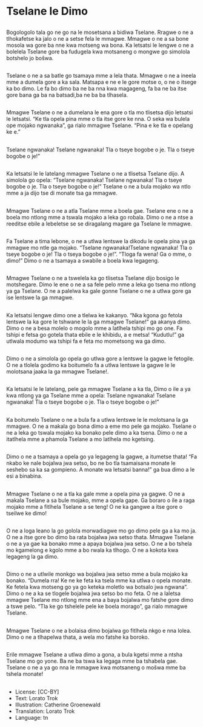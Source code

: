# Tselane le Dimo

##
Bogologolo tala go ne go na le
mosetsana a bidiwa Tselane.
Rragwe o ne a tlhokafetse ka jalo o
ne a setse fela le mmagwe.
Mmagwe o ne a sa bone mosola wa
gore ba nne kwa motseng wa bona.
Ka letsatsi le lengwe o ne a bolelela
Tselane gore ba fudugela kwa
motsaneng o mongwe go simolola
botshelo jo bošwa.

##
Tselane o ne a sa batle go tsamaya
mme a lela thata. Mmagwe o ne a
ineela mme a dumela gore a ka
sala. Matsapa e ne e le gore motse
o, o ne o itsege ka bo dimo.
Le fa bo dimo ba ne ba nna kwa
magageng, fa ba ne ba itse gore
bana ga ba na batsadi,ba ne ba ba
tlhasela.

##
Mmagwe Tselane o ne a dumelana
le ena gore o tla mo tlisetsa dijo
letsatsi le letsatsi.
“Ke tla opela pina mme o tla itse
gore ke nna. O seka wa bulela ope
mojako ngwanaka”, ga rialo
mmagwe Tselane.
“Pina e ke tla e opelang ke e.”

##
Tselane ngwanaka!
Tselane ngwanaka!
Tla o tseye bogobe o je.
Tla o tseye bogobe o je!”

##
Ka letsatsi le le latelang mmagwe
Tselane o ne a tlisetsa Tselane dijo.
A simolola go opela:
“Tselane ngwanaka! Tselane
ngwanaka! Tla o tseye bogobe o je.
Tla o tseye bogobe o je!”
Tselane o ne a bula mojako wa ntlo
mme a ja dijo tse di monate tsa ga
mmagwe.

##
Mmagwe Tselane o ne a atla Tselane
mme a boela gae. Tselane ene o ne
a boela mo ntlong mme a tswala
mojako a leka go robala.
Dimo o ne a ntse a reeditse ebile a
lebeletse se se diragalang magare
ga Tselane le mmagwe.

##
Fa Tselane a tima lebone, o ne a
utlwa lentswe la dikodu le opela
pina ya ga mmagwe mo ntle ga
mojako.
“Tselane ngwanaka!Tselane
ngwanaka! Tla o tseye bogobe o je!
Tla o tseya bogobe o je!”. “Tloga fa
wena! Ga o mme, o dimo!”
Dimo o ne a tsamaya a swabile a
boela kwa legageng.

##
Mmagwe Tselane o ne a tswelela ka
go tlisetsa Tselane dijo bosigo le
motshegare.
Dimo le ene o ne a sa fele pelo
mme a leka go tsena mo ntlong ya
ga Tselane. O ne a palelwa ka gale
gonne Tselane o ne a utlwa gore ga
ise lentswe la ga mmagwe.

##
Ka letsatsi lengwe dimo one a
tlelwa ke kakanyo. “Nka kgona go
fetola lentswe la ka gore le tshwane
le la ga mmagwe Tselane!” ga
akanya dimo.
Dimo o ne a besa molelo o mogolo
mme a latlhela tshipi mo go one. Fa
tshipi e fetsa go gotela thata ebile e
le khibidu, a e metsa!
“Kudutlu!” ga utlwala modumo wa
tshipi fa e feta mo mometsong wa
ga dimo.

##
Dimo o ne a simolola go opela go
utlwa gore a lentswe la gagwe le
fetogile.
O ne a tlolela godimo ka boitumelo
fa a utlwa lentswe la gagwe le le
molotsana jaaka la ga mmagwe
Tselane!.

##
Ka letsatsi le le latelang, pele ga mmagwe Tselane a ka tla, Dimo o
ile a ya kwa ntlong ya ga Tselane mme a opela:
Tselane ngwanaka!
Tselane ngwanaka!
Tla o tseye bogobe o je.
Tla o tseye bogobe o je!”

##
Ka boitumelo Tselane o ne a bula fa
a utlwa lentswe le le molotsana la
ga mmagwe. O ne a makala go
bona dimo a eme mo pele ga
mojako. Tselane o ne a leka go
tswala mojako ka bonako pele dimo
a ka tsena. Dimo o ne a itatlhela
mme a phamola Tselane a mo
latlhela mo kgetsing.

##
Dimo o ne a tsamaya a opela go ya
legageng la gagwe, a itumetse
thata!
“Fa nkabo ke nale bojalwa jwa
setso, bo ne bo tla tsamaisana
monate le seshebo sa ka sa
gompieno. A monate wa letsatsi
banna!” ga bua dimo a le esi a binabina.

##
Mmagwe Tselane o ne a tla ka gale
mme a opela pina ya gagwe. O ne a
makala Tselane a sa bule mojako,
mme a opela gape. Ga boraro o ile
a raga mojako mme a fitlhela
Tselane a se teng! O ne ka gangwe
a itse gore o tseilwe ke dimo!

##
O ne a loga leano la go golola
morwadiagwe mo go dimo pele ga a
ka mo ja.
O ne a itse gore bo dimo ba rata
bojalwa jwa setso thata. Mmagwe
Tselane o ne a ya gae ka bonako
mme a apaya bojalwa jwa setso. O
ne a bo tshela mo kgamelong e
kgolo mme a bo rwala ka tlhogo. O
ne a kokota kwa legageng la ga
dimo.

##
Dimo o ne a utlwile monkgo wa bojalwa jwa setso
mme a bula mojako ka bonako. “Dumela rra! Ke ne
ke feta ka tsela mme ka utlwa o opela monate. Ke
fetela kwa motseng go ya go keteka moletlo wa
botsalo jwa ngwana”.
Dimo o ne a ka se tlogele bojalwa jwa setso bo mo
feta. O ne a laletsa mmagwe Tselane mo ntlong mme
ena a baya bojalwa mo fatshe gore dimo a tswe pelo.
“Tla ke go tshelele pele ke boela morago”, ga rialo
mmagwe Tselane.

##
Mmagwe Tselane o ne a bolaisa
dimo bojalwa go fitlhela nkgo e nna
lolea. Dimo o ne a tlhapelwa thata,
a wela mo fatshe ka boroko.

##
Erile mmagwe Tselane a utlwa dimo
a gona, a bula kgetsi mme a ntsha
Tselane mo go yone.
Ba ne ba tswa ka legaga mme ba
tshabela gae. Tselane o ne a ya go
nna le mmagwe kwa motsaneng o
mošwa mme ba tshela monate!

##
* License: [CC-BY]
* Text: Lorato Trok
* Illustration: Catherine Groenewald
* Translation: Lorato Trok
* Language: tn
